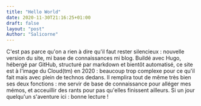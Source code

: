 ```yaml
---
title: "Hello World"
date: 2020-11-30T21:16:25+01:00
draft: false
layout: "post"
Author: "Salicorne"
---
```


C\'est pas parce qu\'on a rien à dire qu\'il faut rester silencieux : nouvelle version du site, mi base de connaissances mi blog. Buildé avec Hugo, hébergé par GitHub, structuré par markdown et bientôt automatisé, ce site est à l'image du Cloud(tm) en 2020 : beaucoup trop complexe pour ce qu'il fait mais avec plein de technos dedans. Il remplira tout de même très bien ses deux fonctions : me servir de base de connaissance pour alléger mes mémos, et acceuillir des rants pour pas qu'elles finissent ailleurs. Si un jour quelqu'un s'aventure ici : bonne lecture !